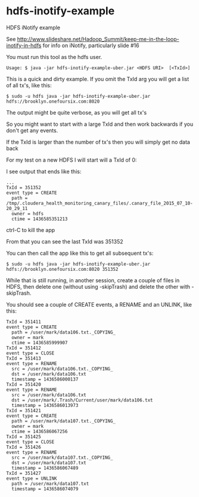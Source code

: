 # hdfs-inotify-example

HDFS iNotify example

See http://www.slideshare.net/Hadoop_Summit/keep-me-in-the-loop-inotify-in-hdfs for info on iNotify, particularly slide #16

You must run this tool as the hdfs user.

    Usage: $ java -jar hdfs-inotify-example-uber.jar <HDFS URI>  [<TxId>]

This is a quick and dirty example.  If you omit the TxId arg you will get a list of all tx's, like this:

    $ sudo -u hdfs java -jar hdfs-inotify-example-uber.jar hdfs://brooklyn.onefoursix.com:8020
    
The output might be quite verbose, as you will get all tx's

So you might want to start with a large TxId and then work backwards if you don't get any events.

If the TxId is larger than the number of tx's then you will simply get no data back

For my test on a new HDFS I will start will a TxId of 0:

I see output that ends like this:

    ...
    TxId = 351352
    event type = CREATE
      path = /tmp/.cloudera_health_monitoring_canary_files/.canary_file_2015_07_10-20_29_11
      owner = hdfs
      ctime = 1436585351213

ctrl-C to kill the app

From that you can see the last TxId was 351352

You can then call the app like this to get all subsequent tx's:

    $ sudo -u hdfs java -jar hdfs-inotify-example-uber.jar hdfs://brooklyn.onefoursix.com:8020 351352

While that is still running, in another session, create a couple of files in HDFS, then delete one (without using -skipTrash) and delete the other with -skipTrash.

You should see a couple of CREATE events, a RENAME and an UNLINK, like this:
    
    TxId = 351411
    event type = CREATE
      path = /user/mark/data106.txt._COPYING_
      owner = mark
      ctime = 1436585999907
    TxId = 351412
    event type = CLOSE
    TxId = 351413
    event type = RENAME
      src = /user/mark/data106.txt._COPYING_
      dst = /user/mark/data106.txt
      timestamp = 1436586000137
    TxId = 351420
    event type = RENAME
      src = /user/mark/data106.txt
      dst = /user/mark/.Trash/Current/user/mark/data106.txt
      timestamp = 1436586013973
    TxId = 351421
    event type = CREATE
      path = /user/mark/data107.txt._COPYING_
      owner = mark
      ctime = 1436586067256
    TxId = 351425
    event type = CLOSE
    TxId = 351426
    event type = RENAME
      src = /user/mark/data107.txt._COPYING_
      dst = /user/mark/data107.txt
      timestamp = 1436586067489
    TxId = 351427
    event type = UNLINK
      path = /user/mark/data107.txt
      timestamp = 1436586074079

